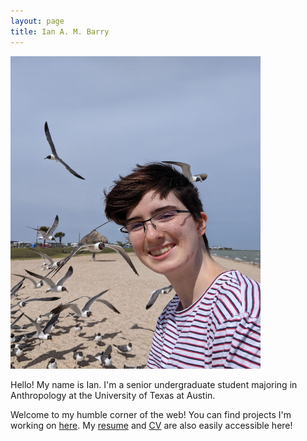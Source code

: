 ```yaml
---
layout: page
title: Ian A. M. Barry
---
```


<img src="ian.jpg"
     width="400" 
     height="500" />

Hello! My name is Ian. I'm a senior undergraduate student majoring in Anthropology at the University of Texas at Austin.

Welcome to my humble corner of the web! You can find projects I'm working on <a href="/projects">here</a>. My <a href="/resume">resume</a> and <a href="/cv">CV</a> are also easily accessible here!
